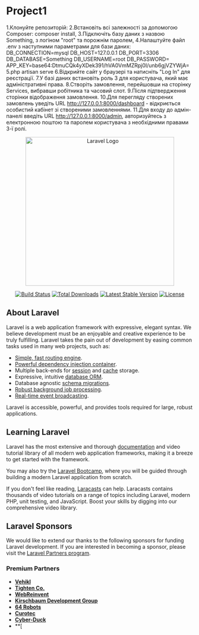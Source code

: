 # Project1
1.Клонуйте репозиторій:
2.Встановіть всі залежності за допомогою Composer:
composer install,
3.Підключіть базу даних з назвою Something, з логіном "root" та порожнім паролем,
4.Налаштуйте файл .env з наступними параметрами для бази даних:
DB_CONNECTION=mysql
DB_HOST=127.0.0.1
DB_PORT=3306
DB_DATABASE=Something
DB_USERNAME=root
DB_PASSWORD=
APP_KEY=base64:DtmuCQk4yXDek391/hVA0VmMZRpj0I/unb6gjVZYWjA=
5.php artisan serve
6.Відкрийте сайт у браузері та натисніть "Log In" для реєстрації.
7.У базі даних встановіть роль 3 для користувача, який має адміністративні права.
8.Створіть замовлення, перейшовши на сторінку Services, вибравши робітника та часовий слот.
9.Після підтвердження сторінки відображення замовлення.
10.Для перегляду створених замовлень уведіть URL http://127.0.0.1:8000/dashboard - відкриється особистий кабінет зі створеними замовленнями.
11.Для входу до адмін-панелі введіть URL http://127.0.0.1:8000/admin, авторизуйтесь з електронною поштою та паролем користувача з необхідними правами 3-ї ролі.


<p align="center"><a href="https://laravel.com" target="_blank"><img src="https://raw.githubusercontent.com/laravel/art/master/logo-lockup/5%20SVG/2%20CMYK/1%20Full%20Color/laravel-logolockup-cmyk-red.svg" width="400" alt="Laravel Logo"></a></p>

<p align="center">
<a href="https://github.com/laravel/framework/actions"><img src="https://github.com/laravel/framework/workflows/tests/badge.svg" alt="Build Status"></a>
<a href="https://packagist.org/packages/laravel/framework"><img src="https://img.shields.io/packagist/dt/laravel/framework" alt="Total Downloads"></a>
<a href="https://packagist.org/packages/laravel/framework"><img src="https://img.shields.io/packagist/v/laravel/framework" alt="Latest Stable Version"></a>
<a href="https://packagist.org/packages/laravel/framework"><img src="https://img.shields.io/packagist/l/laravel/framework" alt="License"></a>
</p>

## About Laravel

Laravel is a web application framework with expressive, elegant syntax. We believe development must be an enjoyable and creative experience to be truly fulfilling. Laravel takes the pain out of development by easing common tasks used in many web projects, such as:

- [Simple, fast routing engine](https://laravel.com/docs/routing).
- [Powerful dependency injection container](https://laravel.com/docs/container).
- Multiple back-ends for [session](https://laravel.com/docs/session) and [cache](https://laravel.com/docs/cache) storage.
- Expressive, intuitive [database ORM](https://laravel.com/docs/eloquent).
- Database agnostic [schema migrations](https://laravel.com/docs/migrations).
- [Robust background job processing](https://laravel.com/docs/queues).
- [Real-time event broadcasting](https://laravel.com/docs/broadcasting).

Laravel is accessible, powerful, and provides tools required for large, robust applications.

## Learning Laravel

Laravel has the most extensive and thorough [documentation](https://laravel.com/docs) and video tutorial library of all modern web application frameworks, making it a breeze to get started with the framework.

You may also try the [Laravel Bootcamp](https://bootcamp.laravel.com), where you will be guided through building a modern Laravel application from scratch.

If you don't feel like reading, [Laracasts](https://laracasts.com) can help. Laracasts contains thousands of video tutorials on a range of topics including Laravel, modern PHP, unit testing, and JavaScript. Boost your skills by digging into our comprehensive video library.

## Laravel Sponsors

We would like to extend our thanks to the following sponsors for funding Laravel development. If you are interested in becoming a sponsor, please visit the [Laravel Partners program](https://partners.laravel.com).

### Premium Partners

- **[Vehikl](https://vehikl.com/)**
- **[Tighten Co.](https://tighten.co)**
- **[WebReinvent](https://webreinvent.com/)**
- **[Kirschbaum Development Group](https://kirschbaumdevelopment.com)**
- **[64 Robots](https://64robots.com)**
- **[Curotec](https://www.curotec.com/services/technologies/laravel/)**
- **[Cyber-Duck](https://cyber-duck.co.uk)**
- **[
